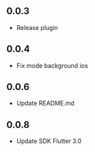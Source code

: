 ## 0.0.3

* Release plugin

## 0.0.4

* Fix mode background ios

## 0.0.6

* Update README.md

## 0.0.8
* Update SDK Flutter 3.0